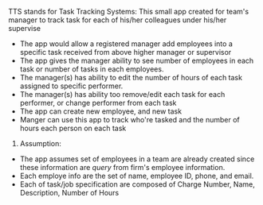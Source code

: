 TTS stands for Task Tracking Systems:
This small app created for team's manager to track task for each of his/her colleagues under his/her supervise
- The app would allow a registered manager add employees into a specific task received from above higher manager or supervisor
- The app gives the manager ability to see  number of employees in each task or number of tasks in each employees.
- The manager(s) has ability to edit the number of hours of each task assigned to specific performer.
- The manager(s) has ability too remove/edit each task for each performer, or change performer from each task
- The app can create new employee, and new task
- Manger can use this app to track who're tasked and the number of hours each person on each task

1. Assumption:
 - The app assumes set of employees in a team are already created since these information are *query* from firm's employee information.
 - Each employe info are the set of name, employee ID, phone, and email.
 - Each of task/job specification are composed of Charge Number, Name, Description, Number of Hours
